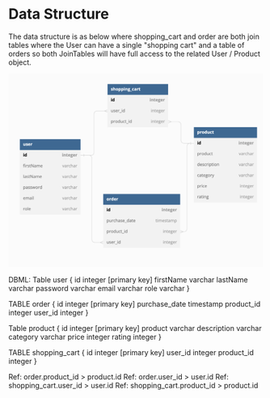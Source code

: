 # Data Structure

The data structure is as below where shopping_cart and order are both 
join tables where the User can have a single "shopping cart" and a table of orders
so both JoinTables will have full access to the related User / Product object.

![](data%20structure.png)

DBML:
Table user {
id integer [primary key]
firstName varchar
lastName varchar
password varchar
email varchar
role varchar
}

TABLE order {
id integer [primary key]
purchase_date timestamp
product_id integer
user_id integer
}

Table product {
id integer [primary key]
product varchar
description varchar
category varchar
price integer
rating integer
}

TABLE shopping_cart {
id integer [primary key]
user_id integer
product_id integer
}

Ref: order.product_id > product.id
Ref: order.user_id > user.id
Ref: shopping_cart.user_id > user.id
Ref: shopping_cart.product_id > product.id